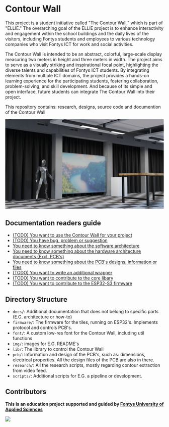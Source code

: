 # Contour Wall

This project is a student initiative called "The Contour Wall," which is part of "ELLIE." The overarching goal of the ELLIE project is to enhance interactivity and engagement within the school buildings and the daily lives of the visitors, including Fontys students and employees to various technology companies who visit Fontys ICT for work and social activities.

The Contour Wall is intended to be an abstract, colorful, large-scale display measuring two meters in height and three meters in width. The project aims to serve as a visually striking and inspirational focal point, highlighting the diverse talents and capabilities of Fontys ICT students. By integrating elements from multiple ICT domains, the project provides a hands-on learning experience for the participating students, fostering collaboration, problem-solving, and skill development. And because of its simple and open interface, future students can integrate The Contour Wall into their project.

This repository contains: research, designs, source code and documention of the Contour Wall

![ellie_tq_render](/img/ellie_tq_denoise.png)

## Documentation readers guide

- [(TODO) You want to use the Contour Wall for your project]()
- [(TODO) You have bug, problem or suggestion]()
- [You need to know something about the software architecture](/docs/software_architecture/ELLIE_software_achitecture.pdf)
- [You need to know something about the hardware architecture documents (Excl. PCB's) ](/docs/hardware_architecture/README.md)
- [You need to know something about the PCB's designs, information or files](/PCB/)
- [(TODO) You want to write an additional wrapper](/lib/wrappers)
- [(TODO) You want to contribute to the core libary]()
- [(TODO) You want to contribute to the ESP32-S3 firmware]()

## Directory Structure

- `docs/`: Additional documentation that does not belong to specific parts (E.G. architecture or how-to)
- `firmware/`: The firmware for the tiles, running on ESP32's. Implements protocol and controls PCB's.
- `font/`: A custom low-res font for the Contour Wall, including util functions
- `img/`: images for E.G. README's 
- `lib/`: The library to control the Contour Wall
- `pcb/`: Information and design of the PCB's, such as: dimensions, electrical properties. All the design files of the PCB are also in there.
- `research/`: All the research scripts, mostly regarding contour extraction from video feed.
- `scripts/`: Additional scripts for E.G. a pipeline or development.
  
## Contributors

**This is an education project supported and guided by [Fontys University of Applied Sciences](https://www.fontys.nl/en/Home.htm)**

<a href="https://github.com/StrijpT-Ellie/contour-wall/graphs/contributors">
  <img src="https://contrib.rocks/image?repo=StrijpT-Ellie/contour-wall"/>
</a>